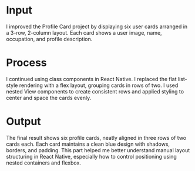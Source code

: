 # Input
I improved the Profile Card project by displaying six user cards arranged in a 3-row, 2-column layout. Each card shows a user image, name, occupation, and profile description.

# Process
I continued using class components in React Native. I replaced the flat list-style rendering with a flex layout, grouping cards in rows of two. I used nested View components to create consistent rows and applied styling to center and space the cards evenly.

# Output
The final result shows six profile cards, neatly aligned in three rows of two cards each. Each card maintains a clean blue design with shadows, borders, and padding. This part helped me better understand manual layout structuring in React Native, especially how to control positioning using nested containers and flexbox.
